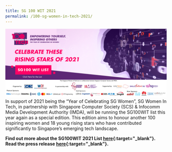 ```yaml
---
title: SG 100 WIT 2021
permalink: /100-sg-women-in-tech-2021/
---
```


<a href="https://www.scs.org.sg/sg100wit-2021-list-citations"><img src="/images/SG100WIT-2021-web-banner-2.png" /></a>
In support of 2021 being the “Year of Celebrating SG Women”, SG Women In Tech, in partnership with Singapore Computer Society (SCS) & Infocomm Media Development Authority (IMDA), will be running the SG100WIT list this year again as a special edition.  This edition aims to honour another 100 inspiring women and 18 young rising stars who have contributed significantly to Singapore’s emerging tech landscape.


<b>Find out more about the SG100WIT 2021 List [here](https://www.scs.org.sg/sg100wit-2021-list-citations){:target="_blank"}.</b><br/><b>Read the press release [here](https://www.imda.gov.sg/news-and-events/Media-Room/Media-Releases/2021/2021-Singapore-100-Women-in-Tech-List-Honours-Trailblazers-in-Technology-Sector){:target="_blank"}.</b>